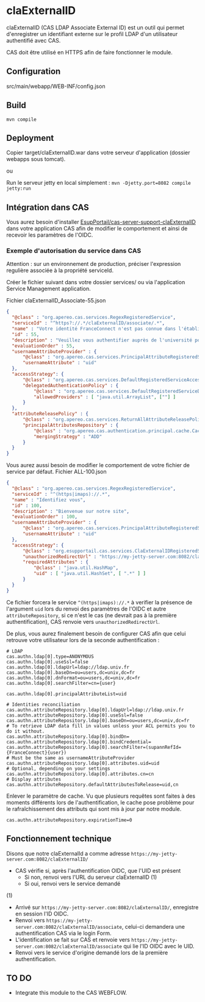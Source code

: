 # claExternalID
claExternalID (CAS LDAP Associate External ID) est un outil qui permet d'enregistrer un identifiant externe sur le profil LDAP d'un utilisateur authentifié avec CAS.

CAS doit être utilisé en HTTPS afin de faire fonctionner le module.

## Configuration

src/main/webapp/WEB-INF/config.json 

## Build

`mvn compile`

## Deployment

Copier target/claExternalID.war dans votre serveur d'application (dossier webapps sous tomcat).

ou 

Run le serveur jetty en local simplement :
`mvn -Djetty.port=8082 compile jetty:run`

## Intégration dans CAS

Vous aurez besoin d'installer [EsupPortail/cas-server-support-claExternalID](https://github.com/EsupPortail/cas-server-support-claExternalID) dans votre application CAS afin de modifier le comportement et ainsi de recevoir les paramètres de l'OIDC.

### Exemple d'autorisation du service dans CAS

Attention : sur un environnement de production, préciser l'expression regulière associée à la propriété serviceId.

Créer le fichier suivant dans votre dossier services/ ou via l'application Service Management application.

Fichier claExternalID_Associate-55.json
``` json
{
  "@class" : "org.apereo.cas.services.RegexRegisteredService",
  "serviceId" : "^https?://.*/claExternalID/associate/.*",
  "name" : "Votre identité FranceConnect n'est pas connue dans l'établissement",
  "id" : 55,
  "description" : "Veuillez vous authentifier auprès de l'université pour confirmer votre identité",
  "evaluationOrder" : 55,
  "usernameAttributeProvider" : {
      "@class" : "org.apereo.cas.services.PrincipalAttributeRegisteredServiceUsernameProvider",
      "usernameAttribute" : "uid"
  },
  "accessStrategy": {
      "@class" : "org.apereo.cas.services.DefaultRegisteredServiceAccessStrategy",
      "delegatedAuthenticationPolicy" : {
          "@class" : "org.apereo.cas.services.DefaultRegisteredServiceDelegatedAuthenticationPolicy",
          "allowedProviders" : [ "java.util.ArrayList", [""] ]
      }
  },  
  "attributeReleasePolicy" : {
      "@class" : "org.apereo.cas.services.ReturnAllAttributeReleasePolicy",
      "principalAttributesRepository" : {
          "@class" : "org.apereo.cas.authentication.principal.cache.CachingPrincipalAttributesRepository",
          "mergingStrategy" : "ADD"
      }
  }
}
```

Vous aurez aussi besoin de modifier le comportement de votre fichier de service par défaut.
Fichier ALL-100.json

``` json
{
  "@class" : "org.apereo.cas.services.RegexRegisteredService",
  "serviceId" : "^(https|imaps)://.*",
  "name" : "Identifiez vous",
  "id" : 100,
  "description" : "Bienvenue sur notre site",
  "evaluationOrder" : 100,
  "usernameAttributeProvider" : {
      "@class" : "org.apereo.cas.services.PrincipalAttributeRegisteredServiceUsernameProvider",
      "usernameAttribute" : "uid"
  },
  "accessStrategy": {
      "@class" : "org.esupportail.cas.services.ClaExternalIDRegisteredServiceAccessStrategy",
      "unauthorizedRedirectUrl" : "https://my-jetty-server.com:8082/claExternalID/",
      "requiredAttributes" : {
          "@class" : "java.util.HashMap",
          "uid" : [ "java.util.HashSet", [ ".*" ] ]
      }
  }
}
```
Ce fichier forcera le service `^(https|imaps)://.*` à verifier la présence de l'argument `uid` lors du renvoi 
des paramètres de l'OIDC et autre `attributeRepository`, si ce n'est le cas (ne devrait pas à la première 
authentification), CAS renvoie vers `unauthorizedRedirectUrl`. 

De plus, vous aurez finalement besoin de configurer CAS afin que celui retrouve votre utilisateur lors de la seconde 
authentification :

``` properties
# LDAP
cas.authn.ldap[0].type=ANONYMOUS
cas.authn.ldap[0].useSsl=false
cas.authn.ldap[0].ldapUrl=ldap://ldap.univ.fr
cas.authn.ldap[0].baseDn=ou=users,dc=univ,dc=fr
cas.authn.ldap[0].dnFormat=ou=users,dc=univ,dc=fr
cas.authn.ldap[0].searchFilter=cn={user}

cas.authn.ldap[0].principalAttributeList=uid

# Identities reconciliation
cas.authn.attributeRepository.ldap[0].ldapUrl=ldap://ldap.univ.fr
cas.authn.attributeRepository.ldap[0].useSsl=false
cas.authn.attributeRepository.ldap[0].baseDn=ou=users,dc=univ,dc=fr
# To retrieve LDAP data fill in values unless your ACL permits you to do it without.
cas.authn.attributeRepository.ldap[0].bindDn=
cas.authn.attributeRepository.ldap[0].bindCredential=
cas.authn.attributeRepository.ldap[0].searchFilter=(supannRefId={FranceConnect}{user})
# Must be the same as usernameAttributeProvider
cas.authn.attributeRepository.ldap[0].attributes.uid=uid
# Optional, depending on your settings
cas.authn.attributeRepository.ldap[0].attributes.cn=cn
# Display attributes
cas.authn.attributeRepository.defaultAttributesToRelease=uid,cn
```

Enlever le paramètre de cache. Vu que plusieurs requêtes sont faites à des moments différents lors de l'authentification, le cache pose problème pour le rafraîchissement des attributs qui sont mis à jour par notre module.
```properties
cas.authn.attributeRepository.expirationTime=0
```


## Fonctionnement technique

Disons que notre claExternalId a comme adresse `https://my-jetty-server.com:8082/claExternalID/`
- CAS vérifie si, après l'authentification OIDC, que l'UID est présent
  - Si non, renvoi vers l'URL du serveur claExternalID (1)
  - Si oui, renvoi vers le service demandé

(1)
- Arrivé sur `https://my-jetty-server.com:8082/claExternalID/`, enregistre en session l'ID OIDC.
- Renvoi vers `https://my-jetty-server.com:8082/claExternalID/associate`, celui-ci demandera une authentification CAS via le login Form.
- L'identification se fait sur CAS et renvoie vers `https://my-jetty-server.com:8082/claExternalID/associate` qui lie l'ID OIDC avec le UID.
- Renvoi vers le service d'origine demandé lors de la première authentification.

## TO DO

- Integrate this module to the CAS WEBFLOW.
